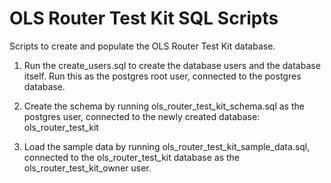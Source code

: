 # OLS Router Test Kit SQL Scripts

Scripts to create and populate the OLS Router Test Kit database. 

1. Run the create_users.sql to create the database users and the database itself.
   Run this as the postgres root user, connected to the postgres database.

2. Create the schema by running ols_router_test_kit_schema.sql as the postgres user, connected to the newly created database: ols_router_test_kit

3. Load the sample data by running ols_router_test_kit_sample_data.sql, 
   connected to the ols_router_test_kit database as the ols_router_test_kit_owner user.
